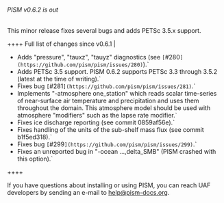 ###### PISM v0.6.2 is out

This minor release fixes several bugs and adds PETSc 3.5.x support.

++++ Full list of changes since v0.6.1 |

* Adds "pressure", "tauxz", "tauyz" diagnostics (see `[`#280`](https://github.com/pism/pism/issues/280)`).`
* Adds PETSc 3.5 support. PISM 0.6.2 supports PETSc 3.3 through 3.5.2 (latest at the time of writing).`
* Fixes bug `[`#281`](https://github.com/pism/pism/issues/281)`.`
* Implements "-atmosphere one_station" which reads scalar time-series of near-surface air temperature and precipitation and uses them throughout the domain. This atmosphere model should be used with atmosphere "modifiers" such as the lapse rate modifier.`
* Fixes ice discharge reporting (see commit 0859af56e).`
* Fixes handling of the units of the sub-shelf mass flux (see commit b1f5ed318).`
* Fixes bug `[`#299`](https://github.com/pism/pism/issues/299)`.`
* Fixes an unreported bug in "-ocean ...,delta_SMB" (PISM crashed with this option).`

++++

If you have questions about installing or using PISM, you can reach UAF
developers by sending an e-mail to
[help@pism-docs.org](help@pism-docs.org).
